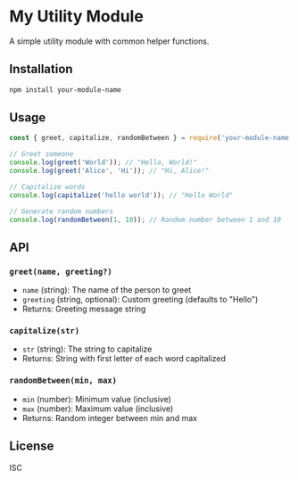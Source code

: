 
# My Utility Module

A simple utility module with common helper functions.

## Installation

```bash
npm install your-module-name
```

## Usage

```javascript
const { greet, capitalize, randomBetween } = require('your-module-name');

// Greet someone
console.log(greet('World')); // "Hello, World!"
console.log(greet('Alice', 'Hi')); // "Hi, Alice!"

// Capitalize words
console.log(capitalize('hello world')); // "Hello World"

// Generate random numbers
console.log(randomBetween(1, 10)); // Random number between 1 and 10
```

## API

### `greet(name, greeting?)`
- `name` (string): The name of the person to greet
- `greeting` (string, optional): Custom greeting (defaults to "Hello")
- Returns: Greeting message string

### `capitalize(str)`
- `str` (string): The string to capitalize
- Returns: String with first letter of each word capitalized

### `randomBetween(min, max)`
- `min` (number): Minimum value (inclusive)
- `max` (number): Maximum value (inclusive)
- Returns: Random integer between min and max

## License

ISC
